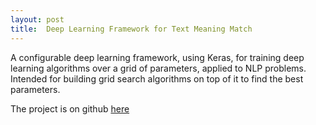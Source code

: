 ```yaml
---
layout: post
title:  Deep Learning Framework for Text Meaning Match
---
```


A configurable deep learning framework, using Keras, for training deep learning algorithms over a grid of parameters, applied to 
NLP problems. Intended for building grid search algorithms on top of it to find the best parameters.

The project is on github [here](https://github.com/hiflyin/Deep-Learning-Framework-for-Text-Meaning-Match)